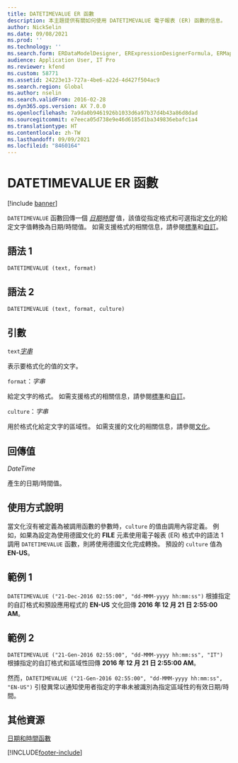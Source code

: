 ```yaml
---
title: DATETIMEVALUE ER 函數
description: 本主題提供有關如何使用 DATETIMEVALUE 電子報表 (ER) 函數的信息。
author: NickSelin
ms.date: 09/08/2021
ms.prod: ''
ms.technology: ''
ms.search.form: ERDataModelDesigner, ERExpressionDesignerFormula, ERMappedFormatDesigner, ERModelMappingDesigner
audience: Application User, IT Pro
ms.reviewer: kfend
ms.custom: 58771
ms.assetid: 24223e13-727a-4be6-a22d-4d427f504ac9
ms.search.region: Global
ms.author: nselin
ms.search.validFrom: 2016-02-28
ms.dyn365.ops.version: AX 7.0.0
ms.openlocfilehash: 7a9da0b9461926b1033d6a97b37d4b43a86d8dad
ms.sourcegitcommit: e7eeca05d738e9e46d6185d1ba349836ebafc1a4
ms.translationtype: HT
ms.contentlocale: zh-TW
ms.lasthandoff: 09/09/2021
ms.locfileid: "8460164"
---
```

# <a name="datetimevalue-er-function"></a>DATETIMEVALUE ER 函數

[!include [banner](../includes/banner.md)]

`DATETIMEVALUE` 函數回傳一個 *[日期時間](er-formula-supported-data-types-primitive.md#datetime)* 值，該值從指定格式和可選指定[文化](/bingmaps/rest-services/common-parameters-and-types/supported-culture-codes)的給定文字值轉換為日期/時間值。 如需支援格式的相關信息，請參閱[標準](/dotnet/standard/base-types/standard-date-and-time-format-strings)和[自訂](/dotnet/standard/base-types/custom-date-and-time-format-strings)。

## <a name="syntax-1"></a>語法 1

```vb
DATETIMEVALUE (text, format)
```

## <a name="syntax-2"></a>語法 2

```vb
DATETIMEVALUE (text, format, culture)
```

## <a name="arguments"></a>引數

`text`*[字串](er-formula-supported-data-types-primitive.md#string)*

表示要格式化的值的文字。

`format`：*字串*

給定文字的格式。 如需支援格式的相關信息，請參閱[標準](/dotnet/standard/base-types/standard-date-and-time-format-strings)和[自訂](/dotnet/standard/base-types/custom-date-and-time-format-strings)。

`culture`：*字串*

用於格式化給定文字的區域性。 如需支援的文化的相關信息，請參閱[文化](/bingmaps/rest-services/common-parameters-and-types/supported-culture-codes)。

## <a name="return-values"></a>回傳值

*DateTime*

產生的日期/時間值。

## <a name="usage-notes"></a>使用方式說明

當文化沒有被定義為被調用函數的參數時，`culture` 的值由調用內容定義。 例如，如果為設定為使用德國文化的 **FILE** 元素使用電子報表 (ER) 格式中的語法 1 調用 `DATETIMEVALUE` 函數，則將使用德國文化完成轉換。 預設的 `culture` 值為 **EN-US**。

## <a name="example-1"></a>範例 1

`DATETIMEVALUE ("21-Dec-2016 02:55:00", "dd-MMM-yyyy hh:mm:ss")` 根據指定的自訂格式和預設應用程式的 **EN-US** 文化回傳 **2016 年 12 月 21 日 2:55:00 AM**。

## <a name="example-2"></a>範例 2

`DATETIMEVALUE ("21-Gen-2016 02:55:00", "dd-MMM-yyyy hh:mm:ss", "IT")` 根據指定的自訂格式和區域性回傳 **2016 年 12 月 21 日 2:55:00 AM**。

然而，`DATETIMEVALUE ("21-Gen-2016 02:55:00", "dd-MMM-yyyy hh:mm:ss", "EN-US")` 引發異常以通知使用者指定的字串未被識別為指定區域性的有效日期/時間。

## <a name="additional-resources"></a>其他資源

[日期和時間函數](er-functions-category-datetime.md)


[!INCLUDE[footer-include](../../../includes/footer-banner.md)]
